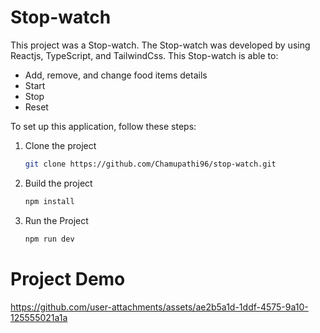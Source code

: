# Stop-watch

This project was a Stop-watch. The Stop-watch was developed by using Reactjs, TypeScript, and TailwindCss. This Stop-watch is able to:

- Add, remove, and change food items details
- Start 
- Stop
- Reset
  

To set up this application, follow these steps:

1. Clone the project

    ```bash
    git clone https://github.com/Chamupathi96/stop-watch.git
    ```

2. Build the project 

    ```bash
    npm install
    ```

3. Run the Project

    ```bash
    npm run dev
    ```
# Project Demo



https://github.com/user-attachments/assets/ae2b5a1d-1ddf-4575-9a10-125555021a1a

